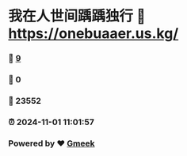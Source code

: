 # 我在人世间踽踽独行 :link: https://onebuaaer.us.kg/ 
### :page_facing_up: [9](https://onebuaaer.us.kg//tag.html) 
### :speech_balloon: 0 
### :hibiscus: 23552 
### :alarm_clock: 2024-11-01 11:01:57 
### Powered by :heart: [Gmeek](https://github.com/Meekdai/Gmeek)
